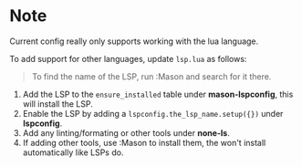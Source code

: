 # Note

Current config really only supports working with the lua language.

To add support for other languages, update `lsp.lua` as follows:

> To find the name of the LSP, run :Mason and search for it there.

1. Add the LSP to the `ensure_installed` table under **mason-lspconfig**, this will install the LSP.
1. Enable the LSP by adding a `lspconfig.the_lsp_name.setup({})` under **lspconfig**.
1. Add any linting/formating or other tools under **none-ls**.
1. If adding other tools, use :Mason to install them, the won't install automatically like LSPs do.

